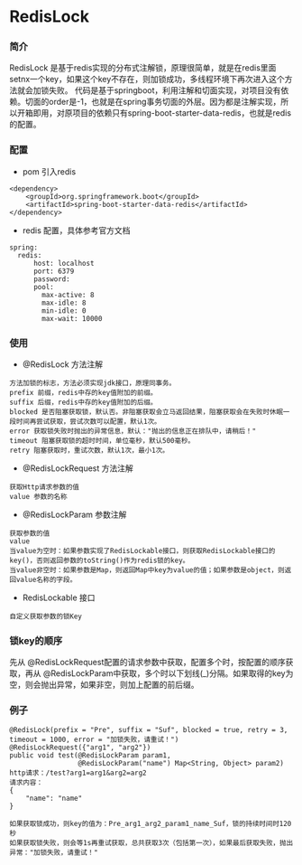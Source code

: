 # RedisLock

### 简介
RedisLock 是基于redis实现的分布式注解锁，原理很简单，就是在redis里面setnx一个key，如果这个key不存在，则加锁成功，多线程环境下再次进入这个方法就会加锁失败。
代码是基于springboot，利用注解和切面实现，对项目没有依赖。切面的order是-1，也就是在spring事务切面的外层。因为都是注解实现，所以开箱即用，对原项目的依赖只有spring-boot-starter-data-redis，也就是redis的配置。

### 配置
- pom 引入redis
```
<dependency>
    <groupId>org.springframework.boot</groupId>
    <artifactId>spring-boot-starter-data-redis</artifactId>
</dependency>
```
- redis 配置，具体参考官方文档
```
spring:
  redis:
      host: localhost
      port: 6379
      password:
      pool:
        max-active: 8
        max-idle: 8
        min-idle: 0
        max-wait: 10000
```
### 使用
- @RedisLock 方法注解
```
方法加锁的标志，方法必须实现jdk接口，原理同事务。
prefix 前缀，redis中存的key值附加的前缀。
suffix 后缀，redis中存的key值附加的后缀。
blocked 是否阻塞获取锁，默认否。非阻塞获取会立马返回结果，阻塞获取会在失败时休眠一段时间再尝试获取，尝试次数可以配置，默认1次。
error 获取锁失败时抛出的异常信息，默认："抛出的信息正在排队中，请稍后！"
timeout 阻塞获取锁的超时时间，单位毫秒，默认500毫秒。
retry 阻塞获取时，重试次数，默认1次，最小1次。
```

- @RedisLockRequest 方法注解
```
获取Http请求参数的值
value 参数的名称
```

- @RedisLockParam 参数注解
```
获取参数的值
value
当value为空时：如果参数实现了RedisLockable接口，则获取RedisLockable接口的key()，否则返回参数的toString()作为redis锁的key。
当value非空时：如果参数是Map，则返回Map中key为value的值；如果参数是object，则返回value名称的字段。
```

- RedisLockable 接口
```
自定义获取参数的锁Key
```

### 锁key的顺序
先从 @RedisLockRequest配置的请求参数中获取，配置多个时，按配置的顺序获取，再从 @RedisLockParam中获取，多个时以下划线(_)分隔。如果取得的key为空，则会抛出异常，如果非空，则加上配置的前后缀。

### 例子
```
@RedisLock(prefix = "Pre", suffix = "Suf", blocked = true, retry = 3, timeout = 1000, error = "加锁失败，请重试！")
@RedisLockRequest({"arg1", "arg2"})
public void test(@RedisLockParam param1,
                 @RedisLockParam("name") Map<String, Object> param2)
http请求：/test?arg1=arg1&arg2=arg2
请求内容：
{
    "name": "name"
}

如果获取锁成功，则key的值为：Pre_arg1_arg2_param1_name_Suf，锁的持续时间时120秒
如果获取锁失败，则会等1s再重试获取，总共获取3次（包括第一次），如果最后获取失败，抛出异常："加锁失败，请重试！"
```
